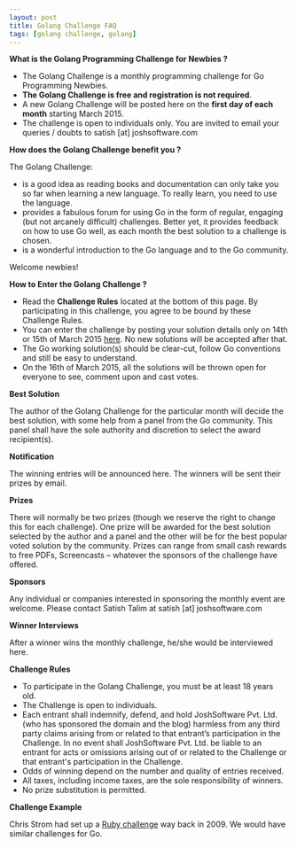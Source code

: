 ```yaml
---
layout: post
title: Golang Challenge FAQ
tags: [golang challenge, golang]
---
```


**What is the Golang Programming Challenge for Newbies ?**

* The Golang Challenge is a monthly programming challenge for Go Programming Newbies.
* **The Golang Challenge is free and registration is not required**.
* A new Golang Challenge will be posted here on the **first day of each month** starting March 2015. 
* The challenge is open to individuals only. You are invited to email your queries / doubts to satish [at] joshsoftware.com

**How does the Golang Challenge benefit you ?**

The Golang Challenge:

* is a good idea as reading books and documentation can only take you so far when learning a new language. To really learn, you need to use the language. 
* provides a fabulous forum for using Go in the form of regular, engaging (but not arcanely difficult) challenges. Better yet, it provides feedback on how to use Go well, as each month the best solution to a challenge is chosen. 
* is a wonderful introduction to the Go language and to the Go community. 

Welcome newbies!

**How to Enter the Golang Challenge ?**

* Read the **Challenge Rules** located at the bottom of this page. By participating in this challenge, you agree to be bound by these Challenge Rules.
* You can enter the challenge by posting your solution details only on 14th or 15th of March 2015 [here](https://github.com/IndianGuru/Golang-Challenge-1). No new solutions will be accepted after that.
* The Go working solution(s) should be clear-cut, follow Go conventions and still be easy to understand.
* On the 16th of March 2015, all the solutions will be thrown open for everyone to see, comment upon and cast votes. 

**Best Solution**

The author of the Golang Challenge for the particular month will decide the best solution, with some help from a panel from the Go community. This panel shall have the sole authority and discretion to select the award recipient(s). 

**Notification**

The winning entries will be announced here. The winners will be sent their prizes by email.

**Prizes**

There will normally be two prizes (though we reserve the right to change this for each challenge). One prize will be awarded for the best solution selected by the author and a panel and the other will be for the best popular voted solution by the community. Prizes can range from small cash rewards to free PDFs, Screencasts – whatever the sponsors of the challenge have offered.

**Sponsors**

Any individual or companies interested in sponsoring the monthly event are welcome. Please contact Satish Talim at satish [at] joshsoftware.com

**Winner Interviews**

After a winner wins the monthly challenge, he/she would be interviewed here.

**Challenge Rules**

* To participate in the Golang Challenge, you must be at least 18 years old. 
* The Challenge is open to individuals.
* Each entrant shall indemnify, defend, and hold JoshSoftware Pvt. Ltd. (who has sponsored the domain and the blog) harmless from any third party claims arising from or related to that entrant’s participation in the Challenge. In no event shall JoshSoftware Pvt. Ltd. be liable to an entrant for acts or omissions arising out of or related to the Challenge or that entrant's participation in the Challenge.
* Odds of winning depend on the number and quality of entries received. 
* All taxes, including income taxes, are the sole responsibility of winners. 
* No prize substitution is permitted. 

**Challenge Example**

Chris Strom had set up a [Ruby challenge](http://rubylearning.com/blog/2015/01/26/rpcfn-average-arrival-time-for-a-flight-2-reprint/) way back in 2009. We would have similar challenges for Go.

